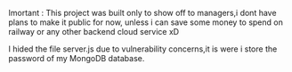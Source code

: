 Imortant :   This project was built only to show off to managers,i dont have plans to make it public for now, unless i can save some money to spend on railway or any other backend cloud service xD

I hided the file server.js due to vulnerability concerns,it is were i store the password of my MongoDB database.
